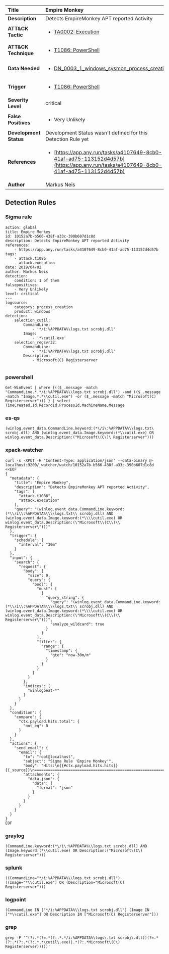 | Title                    | Empire Monkey       |
|:-------------------------|:------------------|
| **Description**          | Detects EmpireMonkey APT reported Activity |
| **ATT&amp;CK Tactic**    |  <ul><li>[TA0002: Execution](https://attack.mitre.org/tactics/TA0002)</li></ul>  |
| **ATT&amp;CK Technique** | <ul><li>[T1086: PowerShell](https://attack.mitre.org/techniques/T1086)</li></ul>  |
| **Data Needed**          | <ul><li>[DN_0003_1_windows_sysmon_process_creation](../Data_Needed/DN_0003_1_windows_sysmon_process_creation.md)</li></ul>  |
| **Trigger**              | <ul><li>[T1086: PowerShell](../Triggers/T1086.md)</li></ul>  |
| **Severity Level**       | critical |
| **False Positives**      | <ul><li>Very Unlikely</li></ul>  |
| **Development Status**   |  Development Status wasn't defined for this Detection Rule yet  |
| **References**           | <ul><li>[https://app.any.run/tasks/a4107649-8cb0-41af-ad75-113152d4d57b](https://app.any.run/tasks/a4107649-8cb0-41af-ad75-113152d4d57b)</li></ul>  |
| **Author**               | Markus Neis |


## Detection Rules

### Sigma rule

```
action: global
title: Empire Monkey
id: 10152a7b-b566-438f-a33c-390b607d1c8d
description: Detects EmpireMonkey APT reported Activity
references:
    - https://app.any.run/tasks/a4107649-8cb0-41af-ad75-113152d4d57b
tags:
    - attack.t1086
    - attack.execution
date: 2019/04/02
author: Markus Neis
detection:
    condition: 1 of them
falsepositives:
    - Very Unlikely 
level: critical
---
logsource:
    category: process_creation
    product: windows
detection:
    selection_cutil:
        CommandLine: 
            - '*/i:%APPDATA%\logs.txt scrobj.dll'
        Image:
            - '*\cutil.exe'
    selection_regsvr32:
        CommandLine: 
            - '*/i:%APPDATA%\logs.txt scrobj.dll'
        Description: 
            - Microsoft(C) Registerserver
        
```





### powershell
    
```
Get-WinEvent | where {(($_.message -match "CommandLine.*.*/i:%APPDATA%\\logs.txt scrobj.dll") -and (($_.message -match "Image.*.*\\cutil.exe") -or ($_.message -match "Microsoft(C) Registerserver"))) } | select TimeCreated,Id,RecordId,ProcessId,MachineName,Message
```


### es-qs
    
```
(winlog.event_data.CommandLine.keyword:(*\/i\:%APPDATA%\\logs.txt\ scrobj.dll) AND (winlog.event_data.Image.keyword:(*\\cutil.exe) OR winlog.event_data.Description:("Microsoft\(C\)\ Registerserver")))
```


### xpack-watcher
    
```
curl -s -XPUT -H 'Content-Type: application/json' --data-binary @- localhost:9200/_watcher/watch/10152a7b-b566-438f-a33c-390b607d1c8d <<EOF
{
  "metadata": {
    "title": "Empire Monkey",
    "description": "Detects EmpireMonkey APT reported Activity",
    "tags": [
      "attack.t1086",
      "attack.execution"
    ],
    "query": "(winlog.event_data.CommandLine.keyword:(*\\/i\\:%APPDATA%\\\\logs.txt\\ scrobj.dll) AND (winlog.event_data.Image.keyword:(*\\\\cutil.exe) OR winlog.event_data.Description:(\"Microsoft\\(C\\)\\ Registerserver\")))"
  },
  "trigger": {
    "schedule": {
      "interval": "30m"
    }
  },
  "input": {
    "search": {
      "request": {
        "body": {
          "size": 0,
          "query": {
            "bool": {
              "must": [
                {
                  "query_string": {
                    "query": "(winlog.event_data.CommandLine.keyword:(*\\/i\\:%APPDATA%\\\\logs.txt\\ scrobj.dll) AND (winlog.event_data.Image.keyword:(*\\\\cutil.exe) OR winlog.event_data.Description:(\"Microsoft\\(C\\)\\ Registerserver\")))",
                    "analyze_wildcard": true
                  }
                }
              ],
              "filter": {
                "range": {
                  "timestamp": {
                    "gte": "now-30m/m"
                  }
                }
              }
            }
          }
        },
        "indices": [
          "winlogbeat-*"
        ]
      }
    }
  },
  "condition": {
    "compare": {
      "ctx.payload.hits.total": {
        "not_eq": 0
      }
    }
  },
  "actions": {
    "send_email": {
      "email": {
        "to": "root@localhost",
        "subject": "Sigma Rule 'Empire Monkey'",
        "body": "Hits:\n{{#ctx.payload.hits.hits}}{{_source}}\n================================================================================\n{{/ctx.payload.hits.hits}}",
        "attachments": {
          "data.json": {
            "data": {
              "format": "json"
            }
          }
        }
      }
    }
  }
}
EOF

```


### graylog
    
```
(CommandLine.keyword:(*\/i\:%APPDATA%\\logs.txt scrobj.dll) AND (Image.keyword:(*\\cutil.exe) OR Description:("Microsoft\(C\) Registerserver")))
```


### splunk
    
```
((CommandLine="*/i:%APPDATA%\\logs.txt scrobj.dll") ((Image="*\\cutil.exe") OR (Description="Microsoft(C) Registerserver")))
```


### logpoint
    
```
(CommandLine IN ["*/i:%APPDATA%\\logs.txt scrobj.dll"] (Image IN ["*\\cutil.exe"] OR Description IN ["Microsoft(C) Registerserver"]))
```


### grep
    
```
grep -P '^(?:.*(?=.*(?:.*.*/i:%APPDATA%\logs\.txt scrobj\.dll))(?=.*(?:.*(?:.*(?:.*.*\cutil\.exe)|.*(?:.*Microsoft\(C\) Registerserver)))))'
```



